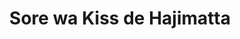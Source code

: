--- 
title: "Sore wa Kiss de Hajimatta"
publishdate: "2019-4-18T16:48:46+02:00"
src: "https://365manga.net/manga/sore-wa-kiss-de-hajimatta"
image: "https://data.365manga.net/images/thumbnails/24062-sore-wa-kiss-de-hajimatta.jpg"
description: "Millionaires prefer blondes! It was certainly the case for Luke Cunningham. The American tycoon had seen Angelica Lonsdale in a crowded street and followed her, mesmerized by her long blonde hair. He would stop at nothing until he had her! But Angelica had more pressing problems than dealing with infatuated millionaires--however gorgeous. To save her family home she needed nothing short of a miracle. Luke Cunningham didn't consider himself hero…"
---